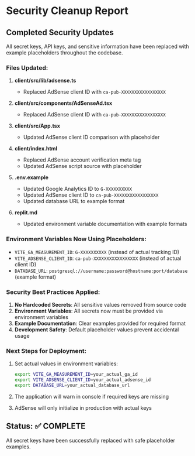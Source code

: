 # Security Cleanup Report

## Completed Security Updates

All secret keys, API keys, and sensitive information have been replaced with example placeholders throughout the codebase.

### Files Updated:

1. **client/src/lib/adsense.ts**
   - Replaced AdSense client ID with `ca-pub-XXXXXXXXXXXXXXXXX`

2. **client/src/components/AdSenseAd.tsx**
   - Replaced AdSense client ID with `ca-pub-XXXXXXXXXXXXXXXXX`

3. **client/src/App.tsx**
   - Updated AdSense client ID comparison with placeholder

4. **client/index.html**
   - Replaced AdSense account verification meta tag
   - Updated AdSense script source with placeholder

5. **.env.example**
   - Updated Google Analytics ID to `G-XXXXXXXXXX`
   - Updated AdSense client ID to `ca-pub-XXXXXXXXXXXXXXXXX`
   - Updated database URL to example format

6. **replit.md**
   - Updated environment variable documentation with example formats

### Environment Variables Now Using Placeholders:

- `VITE_GA_MEASUREMENT_ID`: `G-XXXXXXXXXX` (instead of actual tracking ID)
- `VITE_ADSENSE_CLIENT_ID`: `ca-pub-XXXXXXXXXXXXXXXXX` (instead of actual client ID)
- `DATABASE_URL`: `postgresql://username:password@hostname:port/database` (example format)

### Security Best Practices Applied:

1. **No Hardcoded Secrets**: All sensitive values removed from source code
2. **Environment Variables**: All secrets now must be provided via environment variables
3. **Example Documentation**: Clear examples provided for required format
4. **Development Safety**: Default placeholder values prevent accidental usage

### Next Steps for Deployment:

1. Set actual values in environment variables:
   ```bash
   export VITE_GA_MEASUREMENT_ID=your_actual_ga_id
   export VITE_ADSENSE_CLIENT_ID=your_actual_adsense_id
   export DATABASE_URL=your_actual_database_url
   ```

2. The application will warn in console if required keys are missing
3. AdSense will only initialize in production with actual keys

## Status: ✅ COMPLETE

All secret keys have been successfully replaced with safe placeholder examples.